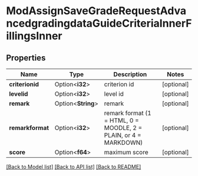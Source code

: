 # ModAssignSaveGradeRequestAdvancedgradingdataGuideCriteriaInnerFillingsInner

## Properties

Name | Type | Description | Notes
------------ | ------------- | ------------- | -------------
**criterionid** | Option<**i32**> | criterion id | [optional]
**levelid** | Option<**i32**> | level id | [optional]
**remark** | Option<**String**> | remark | [optional]
**remarkformat** | Option<**i32**> | remark format (1 = HTML, 0 = MOODLE, 2 = PLAIN, or 4 = MARKDOWN) | [optional]
**score** | Option<**f64**> | maximum score | [optional]

[[Back to Model list]](../README.md#documentation-for-models) [[Back to API list]](../README.md#documentation-for-api-endpoints) [[Back to README]](../README.md)


